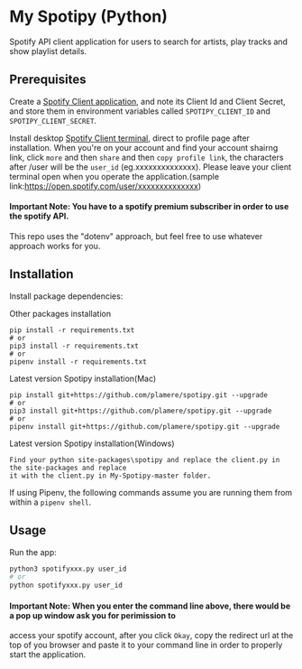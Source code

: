 # My Spotipy (Python)

Spotify API client application for users to search for artists, play tracks and show playlist details.

## Prerequisites

Create a [Spotify Client application](https://developer.spotify.com/dashboard/applications/), and note its Client Id and Client Secret, and store them in environment variables called `SPOTIPY_CLIENT_ID` and `SPOTIPY_CLIENT_SECRET`.

Install desktop [Spotify Client terminal](https://www.spotify.com/us/download/other/), direct to profile page after installation. When you're on your account and find your account shairng link, click `more` and then `share` and then `copy profile link`, the characters after /user will be the `user_id` (eg.xxxxxxxxxxxxxx). Please leave your client terminal open when you operate the application.(sample link:https://open.spotify.com/user/xxxxxxxxxxxxxx)



#### Important Note: You have to a spotify premium subscriber in order to use the spotify API. 




This repo uses the "dotenv" approach, but feel free to use whatever approach works for you.

## Installation

Install package dependencies:

Other packages installation
```
pip install -r requirements.txt
# or
pip3 install -r requirements.txt
# or
pipenv install -r requirements.txt
```
Latest version Spotipy installation(Mac)
```
pip install git+https://github.com/plamere/spotipy.git --upgrade
# or
pip3 install git+https://github.com/plamere/spotipy.git --upgrade
# or
pipenv install git+https://github.com/plamere/spotipy.git --upgrade
```
Latest version Spotipy installation(Windows)
```
Find your python site-packages\spotipy and replace the client.py in the site-packages and replace 
it with the client.py in My-Spotipy-master folder.
```

If using Pipenv, the following commands assume you are running them from within a `pipenv shell`.

## Usage

Run the app:

```sh
python3 spotifyxxx.py user_id
# or
python spotifyxxx.py user_id
```
#### Important Note: When you enter the command line above, there would be a pop up window ask you for perimission to 
access your spotify account, after you click `Okay`, copy the redirect url at the top of you browser and paste it 
to your command line in order to properly start the application.
